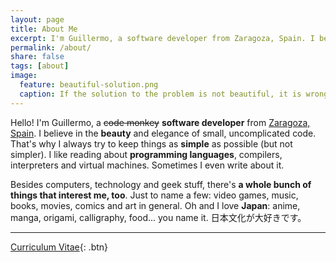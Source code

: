 ```yaml
---
layout: page
title: About Me
excerpt: I'm Guillermo, a software developer from Zaragoza, Spain. I believe in the beauty and elegance of small, uncomplicated code. I always try to keep things as simple as possible, but not simpler.
permalink: /about/
share: false
tags: [about]
image:
  feature: beautiful-solution.png
  caption: If the solution to the problem is not beautiful, it is wrong.
---
```


Hello! I'm Guillermo, a <del>code monkey</del> **software developer** from [Zaragoza, Spain][ZGZ].
I believe in the **beauty** and elegance of small, uncomplicated code.
That's why I always try to keep things as **simple** as possible (but not simpler).
I like reading about **programming languages**, compilers, interpreters and virtual machines.
Sometimes I even write about it.

Besides computers, technology and geek stuff, there's **a whole bunch of things that interest me, too**.
Just to name a few: video games, music, books, movies, comics and art in general.
Oh and I love **Japan**: anime, manga, origami, calligraphy, food... you name it.
日本文化が大好きです。

---

[Curriculum Vitae](/curriculum/){: .btn}


[ZGZ]: https://en.wikipedia.org/wiki/Zaragoza
